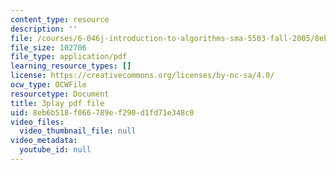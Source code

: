```yaml
---
content_type: resource
description: ''
file: /courses/6-046j-introduction-to-algorithms-sma-5503-fall-2005/8eb6b518f066789ef290d1fd71e348c0_kBwUoWpeH_Q.pdf
file_size: 102706
file_type: application/pdf
learning_resource_types: []
license: https://creativecommons.org/licenses/by-nc-sa/4.0/
ocw_type: OCWFile
resourcetype: Document
title: 3play pdf file
uid: 8eb6b518-f066-789e-f290-d1fd71e348c0
video_files:
  video_thumbnail_file: null
video_metadata:
  youtube_id: null
---
```

